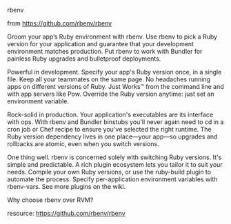 rbenv

from https://github.com/rbenv/rbenv

Groom your app’s Ruby environment with rbenv.
Use rbenv to pick a Ruby version for your application and guarantee that your development environment matches production. Put rbenv to work with Bundler for painless Ruby upgrades and bulletproof deployments.

Powerful in development. Specify your app's Ruby version once, in a single file. Keep all your teammates on the same page. No headaches running apps on different versions of Ruby. Just Works™ from the command line and with app servers like Pow. Override the Ruby version anytime: just set an environment variable.

Rock-solid in production. Your application's executables are its interface with ops. With rbenv and Bundler binstubs you'll never again need to cd in a cron job or Chef recipe to ensure you've selected the right runtime. The Ruby version dependency lives in one place—your app—so upgrades and rollbacks are atomic, even when you switch versions.

One thing well. rbenv is concerned solely with switching Ruby versions. It's simple and predictable. A rich plugin ecosystem lets you tailor it to suit your needs. Compile your own Ruby versions, or use the ruby-build plugin to automate the process. Specify per-application environment variables with rbenv-vars. See more plugins on the wiki.

Why choose rbenv over RVM?



resource:
https://github.com/rbenv/rbenv
